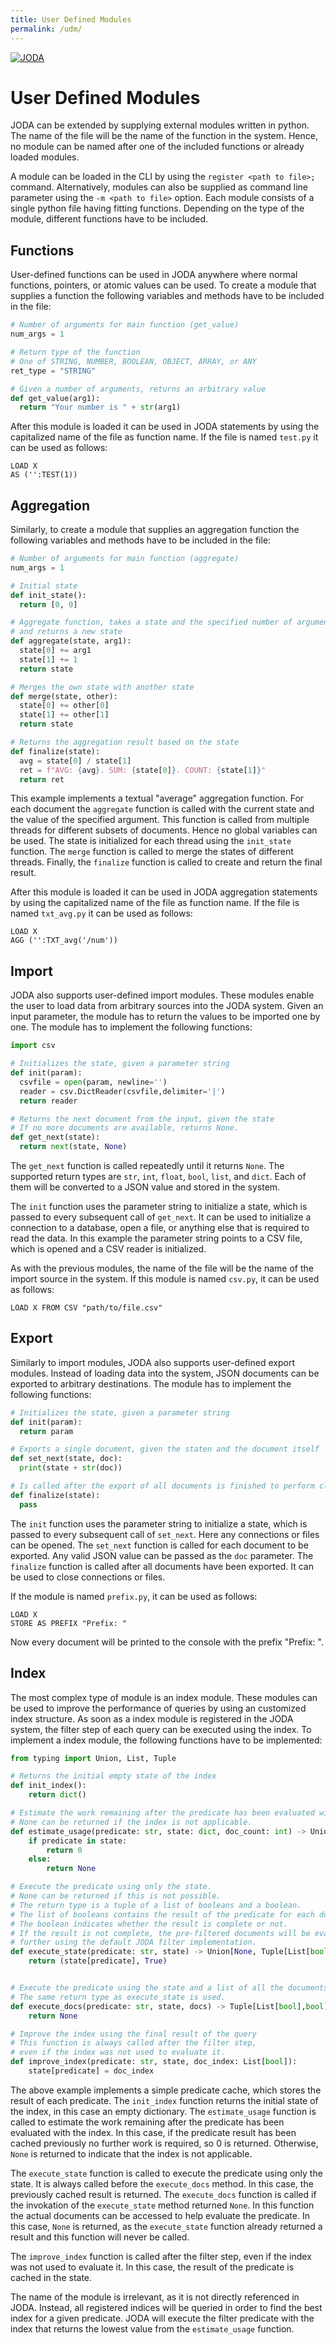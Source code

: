 ```yaml
---
title: User Defined Modules
permalink: /udm/
---
```


<a href="{{ site.baseurl }}/"><img id="logo" src="{{ '/assets/img/JODA.svg' | relative_url }}" alt="JODA" /></a>

# User Defined Modules
JODA can be extended by supplying external modules written in python.
The name of the file will be the name of the function in the system.
Hence, no module can be named after one of the included functions or already loaded modules.

A module can be loaded in the CLI by using the  `register <path to file>;` command.
Alternatively, modules can also be supplied as command line parameter using the `-m <path to file>` option.
Each module consists of a single python file having fitting functions.
Depending on the type of the module, different functions have to be included.


## Functions
User-defined functions can be used in JODA anywhere where normal functions, pointers, or atomic values can be used.
To create a module that supplies a function the following variables and methods have to be included in the file:

```python
# Number of arguments for main function (get_value)
num_args = 1

# Return type of the function
# One of STRING, NUMBER, BOOLEAN, OBJECT, ARRAY, or ANY
ret_type = "STRING"

# Given a number of arguments, returns an arbitrary value
def get_value(arg1):
  return "Your number is " + str(arg1)
```

After this module is loaded it can be used in JODA statements by using the capitalized name of the file as function name.
If the file is named `test.py` it can be used as follows:

```joda
LOAD X
AS ('':TEST(1))
```



## Aggregation
Similarly, to create a module that supplies an aggregation function the following variables and methods have to be included in the file:
```python
# Number of arguments for main function (aggregate)
num_args = 1

# Initial state
def init_state():
  return [0, 0]

# Aggregate function, takes a state and the specified number of arguments
# and returns a new state
def aggregate(state, arg1):
  state[0] += arg1
  state[1] += 1
  return state

# Merges the own state with another state
def merge(state, other):
  state[0] += other[0]
  state[1] += other[1]
  return state

# Returns the aggregation result based on the state
def finalize(state):
  avg = state[0] / state[1]
  ret = f"AVG: {avg}. SUM: {state[0]}. COUNT: {state[1]}"
  return ret
```
This example implements a textual "average" aggregation function.
For each document the `aggregate` function is called with the current state and the value of the specified argument.
This function is called from multiple threads for different subsets of documents. 
Hence no global variables can be used.
The state is initialized for each thread using the `init_state` function.
The `merge` function is called to merge the states of different threads.
Finally, the `finalize` function is called to create and return the final result.

After this module is loaded it can be used in JODA aggregation statements by using the capitalized name of the file as function name.
If the file is named `txt_avg.py` it can be used as follows:

```joda
LOAD X
AGG ('':TXT_avg('/num'))
```

## Import
JODA also supports user-defined import modules.
These modules enable the user to load data from arbitrary sources into the JODA system.
Given an input parameter, the module has to return the values to be imported one by one.
The module has to implement the following functions:

```python
import csv

# Initializes the state, given a parameter string
def init(param):
  csvfile = open(param, newline='')
  reader = csv.DictReader(csvfile,delimiter='|')
  return reader

# Returns the next document from the input, given the state
# If no more documents are available, returns None.
def get_next(state):
  return next(state, None)

```
The `get_next` function is called repeatedly until it returns `None`.
The supported return types are `str`, `int`, `float`, `bool`, `list`, and `dict`.
Each of them will be converted to a JSON value and stored in the system.

The `init` function uses the parameter string to initialize a state, which is passed to every subsequent call of `get_next`.
It can be used to initialize a connection to a database, open a file, or anything else that is required to read the data.
In this example the parameter string points to a CSV file, which is opened and a CSV reader is initialized.

As with the previous modules, the name of the file will be the name of the import source in the system.
If this module is named `csv.py`, it can be used as follows:

```joda
LOAD X FROM CSV "path/to/file.csv"
```




## Export
Similarly to import modules, JODA also supports user-defined export modules.
Instead of loading data into the system, JSON documents can be exported to arbitrary destinations.
The module has to implement the following functions:

```python
# Initializes the state, given a parameter string
def init(param):
  return param

# Exports a single document, given the staten and the document itself
def set_next(state, doc):
  print(state + str(doc))

# Is called after the export of all documents is finished to perform cleanup
def finalize(state):
  pass

```

The `init` function uses the parameter string to initialize a state, which is passed to every subsequent call of `set_next`.
Here any connections or files can be opened.
The `set_next` function is called for each document to be exported.
Any valid JSON value can be passed as the `doc` parameter.
The `finalize` function is called after all documents have been exported.
It can be used to close connections or files. 

If the module is named `prefix.py`, it can be used as follows:

```joda
LOAD X
STORE AS PREFIX "Prefix: "
```

Now every document will be printed to the console with the prefix "Prefix: ".


## Index

The most complex type of module is an index module.
These modules can be used to improve the performance of queries by using an customized index structure.
As soon as a index module is registered in the JODA system, the filter step of each query can be executed using the index.
To implement a index module, the following functions have to be implemented:

```python
from typing import Union, List, Tuple

# Returns the initial empty state of the index
def init_index():
    return dict()

# Estimate the work remaining after the predicate has been evaluated with the index.
# None can be returned if the index is not applicable.
def estimate_usage(predicate: str, state: dict, doc_count: int) -> Union[None, int]:
    if predicate in state:
        return 0
    else:
        return None

# Execute the predicate using only the state.
# None can be returned if this is not possible.
# The return type is a tuple of a list of booleans and a boolean.
# The list of booleans contains the result of the predicate for each document.
# The boolean indicates whether the result is complete or not.
# If the result is not complete, the pre-filtered documents will be evaluated
# further using the default JODA filter implementation.
def execute_state(predicate: str, state) -> Union[None, Tuple[List[bool],bool]]:
    return (state[predicate], True)


# Execute the predicate using the state and a list of all the documents.
# The same return type as execute_state is used.
def execute_docs(predicate: str, state, docs) -> Tuple[List[bool],bool]:
    return None

# Improve the index using the final result of the query
# This function is always called after the filter step, 
# even if the index was not used to evaluate it.
def improve_index(predicate: str, state, doc_index: List[bool]):
    state[predicate] = doc_index
```

The above example implements a simple predicate cache, which stores the result of each predicate.
The `init_index` function returns the initial state of the index, in this case an empty dictionary.
The `estimate_usage` function is called to estimate the work remaining after the predicate has been evaluated with the index.
In this case, if the predicate result has been cached previously no further work is required, so 0 is returned.
Otherwise, `None` is returned to indicate that the index is not applicable.

The `execute_state` function is called to execute the predicate using only the state.
It is always called before the `execute_docs` method.
In this case, the previously cached result is returned.
The `execute_docs` function is called if the invokation of the `execute_state` method returned `None`.
In this function the actual documents can be accessed to help evaluate the predicate.
In this case, `None` is returned, as the `execute_state` function already returned a result and this function will never be called.

The `improve_index` function is called after the filter step, even if the index was not used to evaluate it.
In this case, the result of the predicate is cached in the state.

The name of the module is irrelevant, as it is not directly referenced in JODA.
Instead, all registered indices will be queried in order to find the best index for a given predicate.
JODA will execute the filter predicate with the index that returns the lowest value from the `estimate_usage` function.
